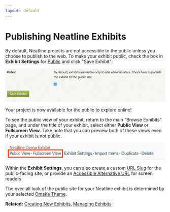 ```yaml
---
layout: default
---
```


# Publishing Neatline Exhibits

By default, Neatline projects are not accessible to the public unless you choose to publish to the web. To make your exhibit public, check the box in **Exhibit Settings** for [Public](creating-exhibits.html#public) and click "Save Exhibit":

![Screenshot of public check box](images/publish.png)

Your project is now available for the public to explore online!

To see the public view of your exhibit, return to the main “Browse Exhibits” page, and under the title of your exhibit, select either **Public View** or **Fullscreen View**. Take note that you can preview both of these views even if your exhibit is not public. 

![Screenshot of public view selection](images/public-view-button.png)

Within the **Exhibit Settings**, you can also create a custom [URL Slug](creating-exhibits.html#url-slug) for the public-facing site, or provide an [Accessible Alternative URL](creating-exhibits.html#accessible-alternative-url) for screen readers. 

The over-all look of the public site for your Neatline exhibit is determined by your selected [Omeka Theme](https://omeka.org/classic/themes/).

**Related:** [Creating New Exhibits](creating-exhibits.html), [Managing Exhibits](managing-exhibits.html)
